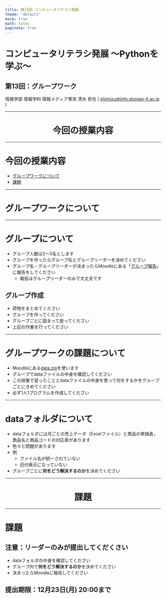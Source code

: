 ```yaml
---
title: 第13回 コンピュータリテラシ発展
theme: "default"
marp: true
math: katex
paginate: true
---
```


# コンピュータリテラシ発展 〜Pythonを学ぶ〜

## 第13回：グループワーク

情報学部 情報学科 情報メディア専攻
清水 哲也 ( shimizu@info.shonan-it.ac.jp )

---

<div Align=center>

# 今回の授業内容

</div>

---

# 今回の授業内容

- [グループワークについて](#グループワークについて)
- [課題](#課題)

---

<div Aign=center>

# グループワークについて

</div>

---

# グループについて

- グループ人数は2〜3名とします
- グループを作ったらグループ名とグループリーダーを決めてください
- グループ名・グループリーダーが決まったらMoodleにある「[グループ報告](https://moodle2024.shonan-it.ac.jp/mod/url/view.php?id=46053)」に報告をしてください
  - 報告はグループリーダーのみで大丈夫です

## グループ作成
- 荷物をまとめてください
- グループを作ってください
- グループごとに固まって座ってください
- 上記の作業を行ってください

---

# グループワークの課題について

- Moodleにある[data.zip](https://moodle2024.shonan-it.ac.jp/mod/resource/view.php?id=46052)を使います
- グループでdataファイルの中身を確認してください
- この授業で習ったこととdataファイルの中身を使って何をするかをグループごとにきめてください
- 必ず1人1プログラムを作成してください

---

# dataフォルダについて

- dataフォルダには月ごとの売上データ（Excelファイル）と商品の単価表，商品名と商品コードの対応表があります
- 色々と問題があります
- 例
  - ファイル名が統一されていない
  - 日付表示になっていない
- グループごとに**何をどう解決するのか**を決めてください

---

<div Align=center>

# 課題

</div>

---

# 課題

## 注意：リーダーのみが提出してくだくさい

- dataフォルダの中身を確認してください
- グループ内で**何をどう解決するのか**を決めてください
- 決まったらMoodleに報告してください

## 提出期限：12月23日(月) 20:00まで